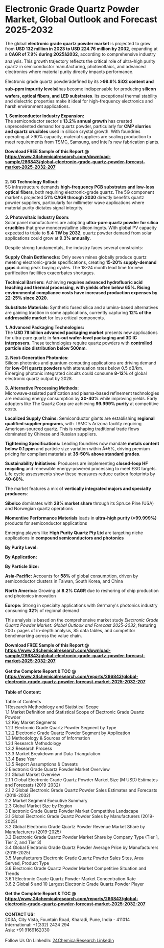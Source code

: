 <h1>Electronic Grade Quartz Powder Market, Global Outlook and Forecast 2025-2032</h1><p>The global <strong>electronic grade quartz powder market</strong> is projected to grow from <strong>USD 132 million in 2023 to USD 224.76 million by 2032</strong>, expanding at a <strong>CAGR of 7.9% during 2025â2032</strong>, according to comprehensive industry analysis. This growth trajectory reflects the critical role of ultra-high purity quartz in semiconductor manufacturing, photovoltaics, and advanced electronics where material purity directly impacts performance.</p><p>Electronic grade quartz powderâdefined by its <strong>&gt;99.9% SiO2 content and sub-ppm impurity levels</strong>âhas become indispensable for producing <strong>silicon wafers, optical fibers, and LED substrates</strong>. Its exceptional thermal stability and dielectric properties make it ideal for high-frequency electronics and harsh environment applications.</p><p><strong>1. Semiconductor Industry Expansion:</strong><br>
The semiconductor sector's <strong>13.2% annual growth</strong> has created unprecedented demand for quartz powder, particularly for <strong>CMP slurries and quartz crucibles</strong> used in silicon crystal growth. With foundries operating at &gt;90% capacity, material suppliers are scaling production to meet requirements from TSMC, Samsung, and Intel's new fabrication plants.</p><div><b>Download FREE Sample of this Report @ 
            <a href="https://www.24chemicalresearch.com/download-sample/286843/global-electronic-grade-quartz-powder-forecast-market-2025-2032-207">
            https://www.24chemicalresearch.com/download-sample/286843/global-electronic-grade-quartz-powder-forecast-market-2025-2032-207</a></b></div><br><p><strong>2. 5G Technology Rollout:</strong><br>
5G infrastructure demands <strong>high-frequency PCB substrates and low-loss optical fibers</strong>, both requiring electronic-grade quartz. The 5G component market's projected <strong>51% CAGR through 2030</strong> directly benefits quartz powder suppliers, particularly for millimeter wave applications where material purity dictates signal integrity.</p><p><strong>3. Photovoltaic Industry Boom:</strong><br>
Solar panel manufacturers are adopting <strong>ultra-pure quartz powder for silica crucibles</strong> that grow monocrystalline silicon ingots. With global PV capacity expected to triple to <strong>5.4 TW by 2032</strong>, quartz powder demand from solar applications could grow at <strong>9.3% annually</strong>.</p><p>Despite strong fundamentals, the industry faces several constraints:</p><p><strong>Supply Chain Bottlenecks:</strong> Only seven mines globally produce quartz meeting electronic-grade specifications, creating <strong>15-20% supply-demand gaps</strong> during peak buying cycles. The 18-24 month lead time for new purification facilities exacerbates shortages.</p><p><strong>Technical Barriers:</strong> Achieving <strong> requires advanced hydrofluoric acid leaching and thermal processing, with yields often below 65%. Rising environmental compliance costs have increased production expenses by <strong>22-25%</strong> since 2020.</strong></p><p><strong>Substitute Materials:</strong> Synthetic fused silica and alumina-based alternatives are gaining traction in some applications, currently capturing <strong>12% of the addressable market</strong> for less critical components.</p><p><strong>1. Advanced Packaging Technologies:</strong><br>
The <strong>USD 78 billion advanced packaging market</strong> presents new applications for ultra-pure quartz in <strong>fan-out wafer-level packaging and 3D IC interposers</strong>. These technologies require quartz powders with <strong>controlled particle size distribution below 500nm</strong>.</p><p><strong>2. Next-Generation Photonics:</strong><br>
Silicon photonics and quantum computing applications are driving demand for <strong>low-OH quartz powders</strong> with attenuation rates below 0.5 dB/km. Emerging photonic integrated circuits could consume <strong>8-12%</strong> of global electronic quartz output by 2028.</p><p><strong>3. Alternative Processing Methods:</strong><br>
Microwave-assisted purification and plasma-based refinement technologies are reducing energy consumption by <strong>30-40%</strong> while improving yields. Early adopters like The Quartz Corp are achieving <strong>99.999% purity</strong> at competitive costs.</p><p><strong>Localized Supply Chains:</strong> Semiconductor giants are establishing <strong>regional qualified supplier programs</strong>, with TSMC's Arizona facility requiring American-sourced quartz. This is reshaping traditional trade flows dominated by Chinese and Russian suppliers.</p><p><strong>Tightening Specifications:</strong> Leading foundries now mandate <strong>metals content below 0.1 ppm</strong> and particle size variation within Â±5%, driving premium pricing for compliant materials at <strong>35-50% above standard grades</strong>.</p><p><strong>Sustainability Initiatives:</strong> Producers are implementing <strong>closed-loop HF recycling</strong> and renewable energy-powered processing to meet ESG targets. Life cycle assessments show these measures reduce carbon footprints by <strong>40-60%</strong>.</p><p>The market features a mix of <strong>vertically integrated majors and specialty producers</strong>:</p><p><strong>Sibelco</strong> dominates with <strong>28% market share</strong> through its Spruce Pine (USA) and Norwegian quartz operations</p><p><strong>Momentive Performance Materials</strong> leads in <strong>ultra-high purity (&gt;99.999%)</strong> products for semiconductor applications</p><p>Emerging players like <strong>High Purity Quartz Pty Ltd</strong> are targeting niche applications in <strong>compound semiconductors and photonics</strong></p><p><strong>By Purity Level:</strong></p><p><strong>By Application:</strong></p><p><strong>By Particle Size:</strong></p><p><strong>Asia-Pacific:</strong> Accounts for <strong>58%</strong> of global consumption, driven by semiconductor clusters in Taiwan, South Korea, and China</p><p><strong>North America:</strong> Growing at <strong>8.2% CAGR</strong> due to reshoring of chip production and photonics innovation</p><p><strong>Europe:</strong> Strong in specialty applications with Germany's photonics industry consuming <strong>32%</strong> of regional demand</p><p>This analysis is based on the comprehensive market study <em>Electronic Grade Quartz Powder Market: Global Outlook and Forecast 2025-2032</em>, featuring 200+ pages of in-depth analysis, 85 data tables, and competitor benchmarking across the value chain.</p><div><b>Download FREE Sample of this Report @ 
            <a href="https://www.24chemicalresearch.com/download-sample/286843/global-electronic-grade-quartz-powder-forecast-market-2025-2032-207">
            https://www.24chemicalresearch.com/download-sample/286843/global-electronic-grade-quartz-powder-forecast-market-2025-2032-207</a></b></div><br><div><b>Get the Complete Report & TOC @ 
            <a href="https://www.24chemicalresearch.com/reports/286843/global-electronic-grade-quartz-powder-forecast-market-2025-2032-207">
            https://www.24chemicalresearch.com/reports/286843/global-electronic-grade-quartz-powder-forecast-market-2025-2032-207</a></b></div><br>
            <b>Table of Content:</b><p>Table of Contents<br />
1 Research Methodology and Statistical Scope<br />
1.1 Market Definition and Statistical Scope of Electronic Grade Quartz Powder<br />
1.2 Key Market Segments<br />
1.2.1 Electronic Grade Quartz Powder Segment by Type<br />
1.2.2 Electronic Grade Quartz Powder Segment by Application<br />
1.3 Methodology & Sources of Information<br />
1.3.1 Research Methodology<br />
1.3.2 Research Process<br />
1.3.3 Market Breakdown and Data Triangulation<br />
1.3.4 Base Year<br />
1.3.5 Report Assumptions & Caveats<br />
2 Electronic Grade Quartz Powder Market Overview<br />
2.1 Global Market Overview<br />
2.1.1 Global Electronic Grade Quartz Powder Market Size (M USD) Estimates and Forecasts (2019-2032)<br />
2.1.2 Global Electronic Grade Quartz Powder Sales Estimates and Forecasts (2019-2032)<br />
2.2 Market Segment Executive Summary<br />
2.3 Global Market Size by Region<br />
3 Electronic Grade Quartz Powder Market Competitive Landscape<br />
3.1 Global Electronic Grade Quartz Powder Sales by Manufacturers (2019-2025)<br />
3.2 Global Electronic Grade Quartz Powder Revenue Market Share by Manufacturers (2019-2025)<br />
3.3 Electronic Grade Quartz Powder Market Share by Company Type (Tier 1, Tier 2, and Tier 3)<br />
3.4 Global Electronic Grade Quartz Powder Average Price by Manufacturers (2019-2025)<br />
3.5 Manufacturers Electronic Grade Quartz Powder Sales Sites, Area Served, Product Type<br />
3.6 Electronic Grade Quartz Powder Market Competitive Situation and Trends<br />
3.6.1 Electronic Grade Quartz Powder Market Concentration Rate<br />
3.6.2 Global 5 and 10 Largest Electronic Grade Quartz Powder Player</p><div><b>Get the Complete Report & TOC @ 
            <a href="https://www.24chemicalresearch.com/reports/286843/global-electronic-grade-quartz-powder-forecast-market-2025-2032-207">
            https://www.24chemicalresearch.com/reports/286843/global-electronic-grade-quartz-powder-forecast-market-2025-2032-207</a></b></div><br><b>CONTACT US:</b><br>
            203A, City Vista, Fountain Road, Kharadi, Pune, India - 411014<br>
            International: +1(332) 2424 294<br>
            Asia: +91 9169162030 <br><br>
            Follow Us On LinkedIn: <a href="https://www.linkedin.com/company/24chemicalresearch/">24ChemicalResearch LinkedIn</a>